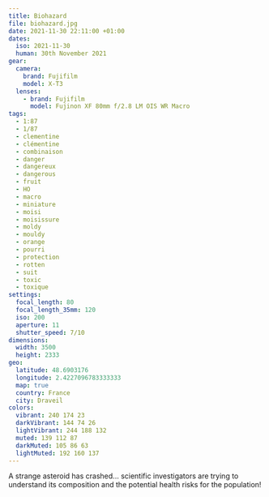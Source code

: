 ```yaml
---
title: Biohazard
file: biohazard.jpg
date: 2021-11-30 22:11:00 +01:00
dates:
  iso: 2021-11-30
  human: 30th November 2021
gear:
  camera:
    brand: Fujifilm
    model: X-T3
  lenses:
    - brand: Fujifilm
      model: Fujinon XF 80mm f/2.8 LM OIS WR Macro
tags:
  - 1:87
  - 1/87
  - clementine
  - clémentine
  - combinaison
  - danger
  - dangereux
  - dangerous
  - fruit
  - HO
  - macro
  - miniature
  - moisi
  - moisissure
  - moldy
  - mouldy
  - orange
  - pourri
  - protection
  - rotten
  - suit
  - toxic
  - toxique
settings:
  focal_length: 80
  focal_length_35mm: 120
  iso: 200
  aperture: 11
  shutter_speed: 7/10
dimensions:
  width: 3500
  height: 2333
geo:
  latitude: 48.6903176
  longitude: 2.4227096783333333
  map: true
  country: France
  city: Draveil
colors:
  vibrant: 240 174 23
  darkVibrant: 144 74 26
  lightVibrant: 244 188 132
  muted: 139 112 87
  darkMuted: 105 86 63
  lightMuted: 192 160 137
---
```


A strange asteroid has crashed... scientific investigators are trying to understand its composition and the potential health risks for the population!
